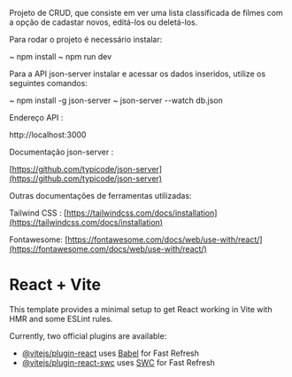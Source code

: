 Projeto de CRUD, que consiste em ver uma lista classificada de filmes com a opção de cadastar novos, editá-los ou deletá-los.

Para rodar o projeto é necessário instalar: 

~ npm install
~ npm run dev 

Para a API json-server instalar e acessar os dados inseridos, utilize os seguintes comandos:

~ npm install -g json-server
~ json-server --watch db.json

Endereço API :

http://localhost:3000

Documentação json-server :

[https://github.com/typicode/json-server](https://github.com/typicode/json-server)

Outras documentações de ferramentas utilizadas:

Tailwind CSS : 
[https://tailwindcss.com/docs/installation](https://tailwindcss.com/docs/installation)

Fontawesome:
[https://fontawesome.com/docs/web/use-with/react/](https://fontawesome.com/docs/web/use-with/react/)

# React + Vite

This template provides a minimal setup to get React working in Vite with HMR and some ESLint rules.

Currently, two official plugins are available:

- [@vitejs/plugin-react](https://github.com/vitejs/vite-plugin-react/blob/main/packages/plugin-react/README.md) uses [Babel](https://babeljs.io/) for Fast Refresh
- [@vitejs/plugin-react-swc](https://github.com/vitejs/vite-plugin-react-swc) uses [SWC](https://swc.rs/) for Fast Refresh
